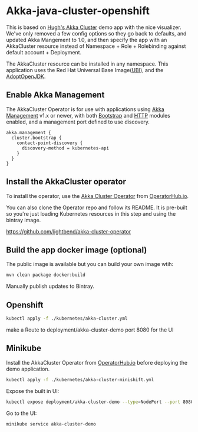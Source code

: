 # Akka-java-cluster-openshift

This is based on [Hugh's Akka Cluster](https://github.com/mckeeh3/akka-java-cluster-openshift) demo app with the nice visualizer.
We've only removed a few config
options so they go back to defaults, and updated Akka Mangement to 1.0, and then specify the app with an
AkkaCluster resource instead of Namespace + Role + Rolebinding against default account + Deployment.

The AkkaCluster resource can be installed in any namespace. This application uses the Red Hat Universal Base Image([UBI](https://www.redhat.com/en/blog/introducing-red-hat-universal-base-image])), and the [AdoptOpenJDK](https://adoptopenjdk.net/.).

## Enable Akka Management

The AkkaCluster Operator is for use with applications using [Akka Management](https://doc.akka.io/docs/akka-management/current/) v1.x or newer, with both [Bootstrap](https://doc.akka.io/docs/akka-management/current/bootstrap/index.html) and [HTTP](https://doc.akka.io/docs/akka-management/current/cluster-http-management.html) modules enabled, and a management port defined to use discovery.

```
akka.management {
  cluster.bootstrap {
    contact-point-discovery {
      discovery-method = kubernetes-api
    }
  }
}
```
## Install the AkkaCluster operator

To install the operator, use the [Akka Cluster Operator](https://operatorhub.io/operator/akka-cluster-operator) from [OperatorHub.io](https://operatorhub.io).

You can also clone the Operator repo and follow its README. It is pre-built so you're just loading
Kubernetes resources in this step and using the bintray image.

https://github.com/lightbend/akka-cluster-operator

## Build the app docker image (optional)

The public image is available but you can build your own image wtih:

```sh
mvn clean package docker:build
```
Manually publish updates to Bintray.

## Openshift

```bash
kubectl apply -f ./kubernetes/akka-cluster.yml
```

make a Route to deployment/akka-cluster-demo port 8080 for the UI

## Minikube

Install the AkkaCluster Operator from [OperatorHub.io](https://operatorhub.io/operator/akka-cluster-operator) before deploying the demo application.

```bash
kubectl apply -f ./kubernetes/akka-cluster-minishift.yml
```

Expose the built in UI:

```bash
kubectl expose deployment/akka-cluster-demo --type=NodePort --port 8080
```

Go to the UI:

```bash
minikube service akka-cluster-demo
```
